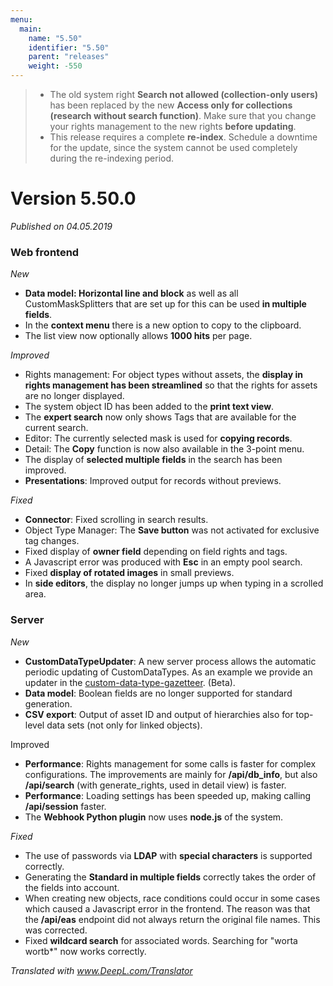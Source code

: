 ```yaml
---
menu:
  main:
    name: "5.50"
    identifier: "5.50"
    parent: "releases"
    weight: -550
---
```


> * The old system right **Search not allowed (collection-only users)** has been replaced by the new **Access only for collections (research without search function)**. Make sure that you change your rights management to the new rights **before updating**.
> * This release requires a complete **re-index**. Schedule a downtime for the update, since the system cannot be used completely during the re-indexing period.

# Version 5.50.0

*Published on 04.05.2019*

### Web frontend

*New*

- **Data model: Horizontal line and block** as well as all CustomMaskSplitters that are set up for this can be used **in multiple fields**.
- In the **context menu** there is a new option to copy to the clipboard.
- The list view now optionally allows **1000 hits** per page.

*Improved*

- Rights management: For object types without assets, the **display in rights management has been streamlined** so that the rights for assets are no longer displayed.
- The system object ID has been added to the **print text view**.
- The **expert search** now only shows Tags that are available for the current search.
- Editor: The currently selected mask is used for **copying records**.
- Detail: The **Copy** function is now also available in the 3-point menu.
- The display of **selected multiple fields** in the search has been improved.
- **Presentations**: Improved output for records without previews.

*Fixed*

- **Connector**: Fixed scrolling in search results.
- Object Type Manager: The **Save button** was not activated for exclusive tag changes.
- Fixed display of **owner field** depending on field rights and tags.
- A Javascript error was produced with **Esc** in an empty pool search.
- Fixed **display of rotated images** in small previews.
- In **side editors**, the display no longer jumps up when typing in a scrolled area.

### Server

*New*

- **CustomDataTypeUpdater**: A new server process allows the automatic periodic updating of CustomDataTypes. As an example we provide an updater in the [custom-data-type-gazetteer](https://github.com/programmfabrik/easydb-custom-data-type-gazetteer/). (Beta). 
- **Data model**: Boolean fields are no longer supported for standard generation.
- **CSV export**: Output of asset ID and output of hierarchies also for top-level data sets (not only for linked objects).

Improved

- **Performance**: Rights management for some calls is faster for complex configurations. The improvements are mainly for **/api/db_info**, but also **/api/search** (with generate_rights, used in detail view) is faster.
- **Performance**: Loading settings has been speeded up, making calling **/api/session** faster.
- The **Webhook Python plugin** now uses **node.js** of the system.

*Fixed*

- The use of passwords via **LDAP** with **special characters** is supported correctly.
- Generating the **Standard in multiple fields** correctly takes the order of the fields into account.
- When creating new objects, race conditions could occur in some cases which caused a Javascript error in the frontend. The reason was that the **/api/eas** endpoint did not always return the original file names. This was corrected.
- Fixed **wildcard search** for associated words. Searching for "worta wortb*" now works correctly.

*Translated with www.DeepL.com/Translator*
